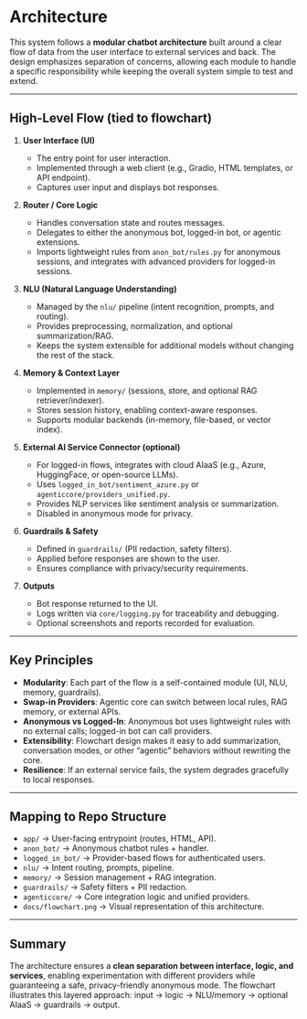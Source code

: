 <!-- /docs/architecture.md -->
# Architecture

This system follows a **modular chatbot architecture** built around a clear flow of data from the user interface to external services and back. The design emphasizes separation of concerns, allowing each module to handle a specific responsibility while keeping the overall system simple to test and extend.

---

## High-Level Flow (tied to flowchart)

1. **User Interface (UI)**  
   - The entry point for user interaction.  
   - Implemented through a web client (e.g., Gradio, HTML templates, or API endpoint).  
   - Captures user input and displays bot responses.

2. **Router / Core Logic**  
   - Handles conversation state and routes messages.  
   - Delegates to either the anonymous bot, logged-in bot, or agentic extensions.  
   - Imports lightweight rules from `anon_bot/rules.py` for anonymous sessions, and integrates with advanced providers for logged-in sessions.

3. **NLU (Natural Language Understanding)**  
   - Managed by the `nlu/` pipeline (intent recognition, prompts, and routing).  
   - Provides preprocessing, normalization, and optional summarization/RAG.  
   - Keeps the system extensible for additional models without changing the rest of the stack.

4. **Memory & Context Layer**  
   - Implemented in `memory/` (sessions, store, and optional RAG retriever/indexer).  
   - Stores session history, enabling context-aware responses.  
   - Supports modular backends (in-memory, file-based, or vector index).

5. **External AI Service Connector (optional)**  
   - For logged-in flows, integrates with cloud AIaaS (e.g., Azure, HuggingFace, or open-source LLMs).  
   - Uses `logged_in_bot/sentiment_azure.py` or `agenticcore/providers_unified.py`.  
   - Provides NLP services like sentiment analysis or summarization.  
   - Disabled in anonymous mode for privacy.

6. **Guardrails & Safety**  
   - Defined in `guardrails/` (PII redaction, safety filters).  
   - Applied before responses are shown to the user.  
   - Ensures compliance with privacy/security requirements.

7. **Outputs**  
   - Bot response returned to the UI.  
   - Logs written via `core/logging.py` for traceability and debugging.  
   - Optional screenshots and reports recorded for evaluation.

---

## Key Principles

- **Modularity**: Each part of the flow is a self-contained module (UI, NLU, memory, guardrails).  
- **Swap-in Providers**: Agentic core can switch between local rules, RAG memory, or external APIs.  
- **Anonymous vs Logged-In**: Anonymous bot uses lightweight rules with no external calls; logged-in bot can call providers.  
- **Extensibility**: Flowchart design makes it easy to add summarization, conversation modes, or other “agentic” behaviors without rewriting the core.  
- **Resilience**: If an external service fails, the system degrades gracefully to local responses.

---

## Mapping to Repo Structure

- `app/` → User-facing entrypoint (routes, HTML, API).  
- `anon_bot/` → Anonymous chatbot rules + handler.  
- `logged_in_bot/` → Provider-based flows for authenticated users.  
- `nlu/` → Intent routing, prompts, pipeline.  
- `memory/` → Session management + RAG integration.  
- `guardrails/` → Safety filters + PII redaction.  
- `agenticcore/` → Core integration logic and unified providers.  
- `docs/flowchart.png` → Visual representation of this architecture.

---

## Summary

The architecture ensures a **clean separation between interface, logic, and services**, enabling experimentation with different providers while guaranteeing a safe, privacy-friendly anonymous mode. The flowchart illustrates this layered approach: input → logic → NLU/memory → optional AIaaS → guardrails → output.
